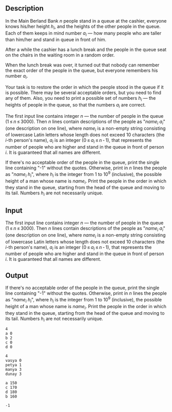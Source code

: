 ## Description

<div><p>In the Main Berland Bank <span class="tex-span"><i>n</i></span> people stand in a queue at the cashier, everyone knows his/her height <span class="tex-span"><i>h</i><sub class="lower-index"><i>i</i></sub></span>, and the heights of the other people in the queue. Each of them keeps in mind number <span class="tex-span"><i>a</i><sub class="lower-index"><i>i</i></sub></span> — how many people who are taller than him/her and stand in queue in front of him.</p><p>After a while the cashier has a lunch break and the people in the queue seat on the chairs in the waiting room in a random order.</p><p>When the lunch break was over, it turned out that nobody can remember the exact order of the people in the queue, but everyone remembers his number <span class="tex-span"><i>a</i><sub class="lower-index"><i>i</i></sub></span>.</p><p>Your task is to restore the order in which the people stood in the queue if it is possible. There may be several acceptable orders, but you need to find any of them. Also, you need to print a possible set of numbers <span class="tex-span"><i>h</i><sub class="lower-index"><i>i</i></sub></span> — the heights of people in the queue, so that the numbers <span class="tex-span"><i>a</i><sub class="lower-index"><i>i</i></sub></span> are correct.</p></div><div class="input-specification"><p>The first input line contains integer <span class="tex-span"><i>n</i></span> — the number of people in the queue (<span class="tex-span">1 ≤ <i>n</i> ≤ 3000</span>). Then <span class="tex-span"><i>n</i></span> lines contain descriptions of the people as "<span class="tex-span"><i>name</i><sub class="lower-index"><i>i</i></sub></span> <span class="tex-span"><i>a</i><sub class="lower-index"><i>i</i></sub></span>" (one description on one line), where <span class="tex-span"><i>name</i><sub class="lower-index"><i>i</i></sub></span> is a non-empty string consisting of lowercase Latin letters whose length does not exceed <span class="tex-span">10</span> characters (the <span class="tex-span"><i>i</i></span>-th person's name), <span class="tex-span"><i>a</i><sub class="lower-index"><i>i</i></sub></span> is an integer (<span class="tex-span">0 ≤ <i>a</i><sub class="lower-index"><i>i</i></sub> ≤ <i>n</i> - 1</span>), that represents the number of people who are higher and stand in the queue in front of person <span class="tex-span"><i>i</i></span>. It is guaranteed that all names are different.</p></div><div class="output-specification"><p>If there's no acceptable order of the people in the queue, print the single line containing "<span class="tex-font-style-tt">-1</span>" without the quotes. Otherwise, print in <span class="tex-span"><i>n</i></span> lines the people as "<span class="tex-span"><i>name</i><sub class="lower-index"><i>i</i></sub></span> <span class="tex-span"><i>h</i><sub class="lower-index"><i>i</i></sub></span>", where <span class="tex-span"><i>h</i><sub class="lower-index"><i>i</i></sub></span> is the integer from <span class="tex-span">1</span> to <span class="tex-span">10<sup class="upper-index">9</sup></span> (inclusive), the possible height of a man whose name is <span class="tex-span"><i>name</i><sub class="lower-index"><i>i</i></sub></span>. Print the people in the order in which they stand in the queue, starting from the head of the queue and moving to its tail. Numbers <span class="tex-span"><i>h</i><sub class="lower-index"><i>i</i></sub></span> are not necessarily unique.</p></div>

## Input

<p>The first input line contains integer <span class="tex-span"><i>n</i></span> — the number of people in the queue (<span class="tex-span">1 ≤ <i>n</i> ≤ 3000</span>). Then <span class="tex-span"><i>n</i></span> lines contain descriptions of the people as "<span class="tex-span"><i>name</i><sub class="lower-index"><i>i</i></sub></span> <span class="tex-span"><i>a</i><sub class="lower-index"><i>i</i></sub></span>" (one description on one line), where <span class="tex-span"><i>name</i><sub class="lower-index"><i>i</i></sub></span> is a non-empty string consisting of lowercase Latin letters whose length does not exceed <span class="tex-span">10</span> characters (the <span class="tex-span"><i>i</i></span>-th person's name), <span class="tex-span"><i>a</i><sub class="lower-index"><i>i</i></sub></span> is an integer (<span class="tex-span">0 ≤ <i>a</i><sub class="lower-index"><i>i</i></sub> ≤ <i>n</i> - 1</span>), that represents the number of people who are higher and stand in the queue in front of person <span class="tex-span"><i>i</i></span>. It is guaranteed that all names are different.</p>

## Output

<p>If there's no acceptable order of the people in the queue, print the single line containing "<span class="tex-font-style-tt">-1</span>" without the quotes. Otherwise, print in <span class="tex-span"><i>n</i></span> lines the people as "<span class="tex-span"><i>name</i><sub class="lower-index"><i>i</i></sub></span> <span class="tex-span"><i>h</i><sub class="lower-index"><i>i</i></sub></span>", where <span class="tex-span"><i>h</i><sub class="lower-index"><i>i</i></sub></span> is the integer from <span class="tex-span">1</span> to <span class="tex-span">10<sup class="upper-index">9</sup></span> (inclusive), the possible height of a man whose name is <span class="tex-span"><i>name</i><sub class="lower-index"><i>i</i></sub></span>. Print the people in the order in which they stand in the queue, starting from the head of the queue and moving to its tail. Numbers <span class="tex-span"><i>h</i><sub class="lower-index"><i>i</i></sub></span> are not necessarily unique.</p>





```input1
4
a 0
b 2
c 0
d 0

```




```input2
4
vasya 0
petya 1
manya 3
dunay 3

```




```output1
a 150
c 170
d 180
b 160

```




```output2
-1

```


